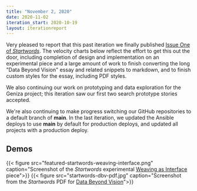 ```yaml
---
title: "November 2, 2020"
date: 2020-11-02
iteration_start: 2020-10-19
layout: iterationreport
---
```


Very pleased to report that this past iteration we finally published [Issue One of _Startwords_](https://startwords.cdh.princeton.edu/issues/1/). The velocity charts below reflect the effort to get this out the door, including completion of design and implementation on an experimental piece and a large amount of work to finish converting the long "Data Beyond Vision" essay and related snippets to markdown, and to finish custom styles for the essay, including PDF styles.

We also continuing our work on prototyping and data exploration for the Geniza project; this iteration saw our first two search prototype stories accepted. 

We're also continuing to make progress switching our GitHub repositories to a default branch of **main**. In the last iteration, we updated the Ansible deploys to use **main** by default for production deploys, and updated all projects with a production deploy.

## Demos
{{< figure src="featured-startwords-weaving-interface.png" caption="Screenshot of the *Startwords* experimental [Weaving as Interface](https://startwords.cdh.princeton.edu/issues/1/weaving-as-interface/) piece">}}
{{< figure src="startwords-dbv-pdf.jpg" caption="Screenshot from the *Startwords* PDF for [Data Beyond Vision](https://startwords.cdh.princeton.edu/issues/1/data-beyond-vision/)">}}





